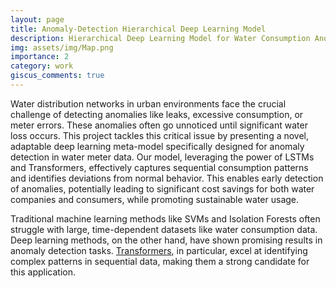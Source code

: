 ```yaml
---
layout: page
title: Anomaly-Detection Hierarchical Deep Learning Model
description: Hierarchical Deep Learning Model for Water Consumption Anomaly Detection with Web Visualization.
img: assets/img/Map.png
importance: 2
category: work
giscus_comments: true
---
```


Water distribution networks in urban environments face the crucial challenge of detecting anomalies like leaks, excessive consumption, or meter errors. These anomalies often go unnoticed until significant water loss occurs. This project tackles this critical issue by presenting a novel, adaptable deep learning meta-model specifically designed for anomaly detection in water meter data.  Our model, leveraging the power of LSTMs and Transformers, effectively captures sequential consumption patterns and identifies deviations from normal behavior.  This enables early detection of anomalies, potentially leading to significant cost savings for both water companies and consumers, while promoting sustainable water usage.

Traditional machine learning methods like SVMs and Isolation Forests often struggle with large, time-dependent datasets  like water consumption data.  Deep learning methods, on the other hand, have shown promising results in anomaly detection tasks.  [Transformers](https://github.com/imperial-qore/TranAD), in particular, excel at identifying complex patterns in sequential data, making them a strong candidate for this application.
